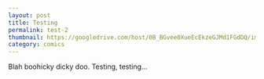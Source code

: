 ```yaml
---
layout: post
title: Testing
permalink: test-2
thumbnail: https://googledrive.com/host/0B_BGvee0XueEcEkzeGJMd1FGdDQ/imgs/thumbs/blank.jpg
category: comics
---
```


Blah boohicky dicky doo. Testing, testing...
